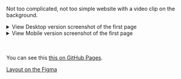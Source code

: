 Not too complicated, not too simple website with a video clip on the background.


<details>
<summary>View Desktop version screenshot of the first page</summary>
  <img src="readmeFiles/preview.png" />
</details>

<details>
<summary>View Mobile version screenshot of the first page</summary>
  <img src="readmeFiles/previewMOB.png" width=50% />
</details>
<br>
<br>

You can see this [this on GitHub Pages].

[Layout on the Figma](https://www.figma.com/community/file/988746071506641304)

[this on GitHub Pages]: https://ulyanov-programmer.github.io/gameStore/gameStore/
